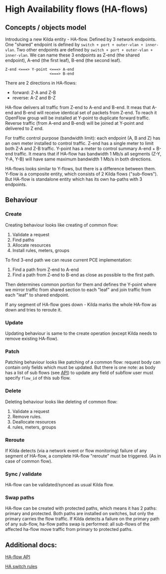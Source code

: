 # High Availability flows (HA-flows)

## Concepts / objects model
Introducing a new Kilda entity - HA-flow. Defined by 3 network endpoints. One "shared" endpoint is defined by
`switch + port + outer-vlan + inner-vlan`. Two other endpoints are defined by `switch + port + outer-vlan + inner-vlan`.
We can name these 3 endpoints as Z-end (the shared endpoint), A-end (the first leaf), B-end (the second leaf).

```
Z-end <===> Y-point <===> A-end
                    <===> B-end
```

There are 2 directions in HA-flows: 
* forward: Z-A and Z-B
* reverse: A-Z and B-Z

HA-flow delivers all traffic from Z-end to A-end and B-end. It meas that 
A-end and B-end will receive identical set of packets from Z-end. 
To reach it OpenFlow group will be installed at Y-point to duplicate forward traffic.
Reverse traffic (from A-end and B-end) will be joined at Y-point and delivered to Z end. 

For traffic control purpose (bandwidth limit): each endpoint (A, B and Z) has an own meter
installed to control traffic. Z-end has a single meter to limit both Z-A and Z-B traffic.
Y-point has a meter to control summary A-end + B-end traffic. 
It means that if HA-flow has bandwidth 1 Mb/s all segments (Z-Y, Y-A, Y-B) will have 
same maximum bandwidth 1 Mb/s in both directions.

HA-flows looks similar to Y-flows, but there is a difference between them.
Y-flow is a composite entity, which consists of 2 Kilda flows ("sub-flows").
But HA-flow is standalone entity which has its own ha-paths with 3 endpoints.

## Behaviour

### Create
Creating behaviour looks like creating of common flow:
1. Validate a request
2. Find paths
3. Allocate resources
4. Install rules, meters, groups

To find 3-end path we can reuse current PCE implementation:
1. Find a path from Z-end to A-end
2. Find a path from Z-end to B-end as close as possible to the first path.

Then determines common portion for them and defines the Y-point where we 
mirror traffic from shared section to each "leaf" and join traffic from each "leaf" to shared endpoint.

If any segment of HA-flow goes down - Kilda marks the whole HA-flow as down and tries to reroute it.   

### Update
Updating behaviour is same to the create operation (except Kilda needs to remove existing HA-flow).

### Patch
Patching behaviour looks like patching of a common flow: request body can contain only fields
which must be updated. But there is one note: as body has a list of sub flows 
(see [API](./ha-flow-nb-api.md)) to update any field of subflow user must specify `flow_id` of this sub flow. 

### Delete
Deleting behaviour looks like deleting of common flow:
1. Validate a request
2. Remove rules.
3. Deallocate resources
4. rules, meters, groups

### Reroute
If Kilda detects (via a network event or flow monitoring) failure of any segment of HA-flow,
a complete HA-flow "reroute" must be triggered. (As in case of common flow).

### Sync / validate
HA-flow can be validated/synced as usual Kilda flow.

### Swap paths
HA-flow can be created with protected paths, which means it has 2 paths: primary and protected. 
Both paths are installed on switches, but only the primary carries the flow traffic.
If Kilda detects a failure on the primary path of any sub-flow, ha-flow paths swap is performed:
all sub-flows of the affected ha-flow move traffic from primary to protected paths.

## Additional docs:
[HA-flow API](./ha-flow-nb-api.md)

[HA switch rules](./ha-flow-switch-rules.md)
